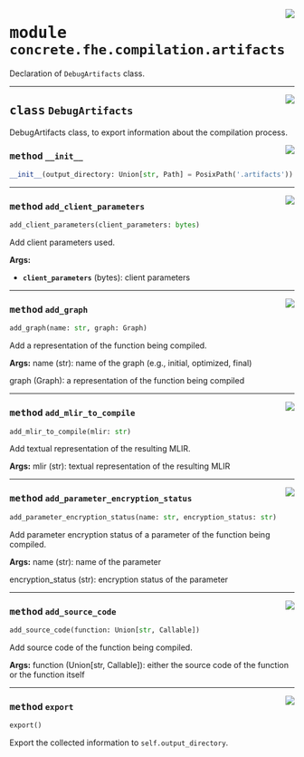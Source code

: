 <!-- markdownlint-disable -->

<a href="../../tempdirectoryforapidocs/.venvtrash/lib/python3.10/site-packages/concrete/fhe/compilation/artifacts.py#L0"><img align="right" style="float:right;" src="https://img.shields.io/badge/-source-cccccc?style=flat-square"></a>

# <kbd>module</kbd> `concrete.fhe.compilation.artifacts`
Declaration of `DebugArtifacts` class. 



---

<a href="../../tempdirectoryforapidocs/.venvtrash/lib/python3.10/site-packages/concrete/fhe/compilation/artifacts.py#L17"><img align="right" style="float:right;" src="https://img.shields.io/badge/-source-cccccc?style=flat-square"></a>

## <kbd>class</kbd> `DebugArtifacts`
DebugArtifacts class, to export information about the compilation process. 

<a href="../../tempdirectoryforapidocs/.venvtrash/lib/python3.10/site-packages/concrete/fhe/compilation/artifacts.py#L31"><img align="right" style="float:right;" src="https://img.shields.io/badge/-source-cccccc?style=flat-square"></a>

### <kbd>method</kbd> `__init__`

```python
__init__(output_directory: Union[str, Path] = PosixPath('.artifacts'))
```








---

<a href="../../tempdirectoryforapidocs/.venvtrash/lib/python3.10/site-packages/concrete/fhe/compilation/artifacts.py#L102"><img align="right" style="float:right;" src="https://img.shields.io/badge/-source-cccccc?style=flat-square"></a>

### <kbd>method</kbd> `add_client_parameters`

```python
add_client_parameters(client_parameters: bytes)
```

Add client parameters used. 



**Args:**
 
 - <b>`client_parameters`</b> (bytes):  client parameters 

---

<a href="../../tempdirectoryforapidocs/.venvtrash/lib/python3.10/site-packages/concrete/fhe/compilation/artifacts.py#L71"><img align="right" style="float:right;" src="https://img.shields.io/badge/-source-cccccc?style=flat-square"></a>

### <kbd>method</kbd> `add_graph`

```python
add_graph(name: str, graph: Graph)
```

Add a representation of the function being compiled. 



**Args:**
  name (str):  name of the graph (e.g., initial, optimized, final) 

 graph (Graph):  a representation of the function being compiled 

---

<a href="../../tempdirectoryforapidocs/.venvtrash/lib/python3.10/site-packages/concrete/fhe/compilation/artifacts.py#L91"><img align="right" style="float:right;" src="https://img.shields.io/badge/-source-cccccc?style=flat-square"></a>

### <kbd>method</kbd> `add_mlir_to_compile`

```python
add_mlir_to_compile(mlir: str)
```

Add textual representation of the resulting MLIR. 



**Args:**
  mlir (str):  textual representation of the resulting MLIR 

---

<a href="../../tempdirectoryforapidocs/.venvtrash/lib/python3.10/site-packages/concrete/fhe/compilation/artifacts.py#L57"><img align="right" style="float:right;" src="https://img.shields.io/badge/-source-cccccc?style=flat-square"></a>

### <kbd>method</kbd> `add_parameter_encryption_status`

```python
add_parameter_encryption_status(name: str, encryption_status: str)
```

Add parameter encryption status of a parameter of the function being compiled. 



**Args:**
  name (str):  name of the parameter 

 encryption_status (str):  encryption status of the parameter 

---

<a href="../../tempdirectoryforapidocs/.venvtrash/lib/python3.10/site-packages/concrete/fhe/compilation/artifacts.py#L41"><img align="right" style="float:right;" src="https://img.shields.io/badge/-source-cccccc?style=flat-square"></a>

### <kbd>method</kbd> `add_source_code`

```python
add_source_code(function: Union[str, Callable])
```

Add source code of the function being compiled. 



**Args:**
  function (Union[str, Callable]):  either the source code of the function or the function itself 

---

<a href="../../tempdirectoryforapidocs/.venvtrash/lib/python3.10/site-packages/concrete/fhe/compilation/artifacts.py#L112"><img align="right" style="float:right;" src="https://img.shields.io/badge/-source-cccccc?style=flat-square"></a>

### <kbd>method</kbd> `export`

```python
export()
```

Export the collected information to `self.output_directory`. 


